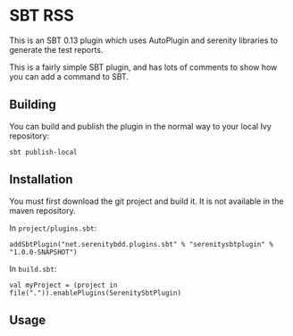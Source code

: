 # SBT RSS

This is an SBT 0.13 plugin which uses AutoPlugin and serenity libraries to generate the test reports.

This is a fairly simple SBT plugin, and has lots of comments to show how you can add a command to SBT.

## Building 

You can build and publish the plugin in the normal way to your local Ivy repository:

```
sbt publish-local
```

## Installation

You must first download the git project and build it.  It is not available in the maven repository.

In `project/plugins.sbt`:

```
addSbtPlugin("net.serenitybdd.plugins.sbt" % "serenitysbtplugin" % "1.0.0-SNAPSHOT")
```

In `build.sbt`:

```
val myProject = (project in file(".")).enablePlugins(SerenitySbtPlugin)

```

## Usage



